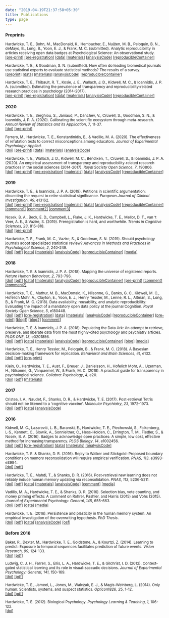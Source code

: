 ```yaml
---
date: "2019-04-19T21:37:58+05:30"
title: Publications
type: page
---
```


<small>

### Preprints

Hardwicke, T. E., Bohn, M., MacDonald, K., Hembacher, E., Nuijten, M. B., Peloquin, B. N., deMayo, B., Long, B., Yoon, E. J., & Frank, M. C. (submitted). Analytic reproducibility in articles receiving open data badges at Psychological Science: An observational study.   
[[pre-print]](http://doi.org/d3mz) [[pre-registration]](https://osf.io/2cnkq/) [[data]](https://osf.io/n3dej/) [[materials]](https://osf.io/n3dej/) [[analysisCode]](https://osf.io/n3dej/) [[reproducibleContainer]](https://doi.org/10.24433/CO.1796004.v1)

Hardwicke, T. E., & Goodman, S. N. (submitted). How often do leading biomedical journals use statistical experts to evaluate statistical methods? The results of a survey.  
[[preprint]](https://doi.org/10.31222/osf.io/z27u4) [[data]](https://doi.org/10.17605/osf.io/nscv3) [[materials]](https://doi.org/10.17605/osf.io/p7g8w) [[analysisCode]](https://doi.org/10.17605/osf.io/dy6kj) [[reproducibleContainer]](https://doi.org/10.24433/CO.3883021.v1)

Hardwicke, T. E., Thibault, R. T., Kosie, J. E., Wallach, J. D., Kidwell, M. C., & Ioannidis, J. P. A. (submitted). Estimating the prevalence of transparency and reproducibility-related research practices in psychology (2014-2017).  
[[pre-print]](https://doi.org/10.31222/osf.io/9sz2y) [[pre-registration]](https://osf.io/q96eh/) [[data]](https://osf.io/5qmz7/) [[materials]](https://osf.io/c89sy/) [[analysisCode]](https://osf.io/gfjtq/) [[reproducibleContainer]](https://doi.org/10.24433/CO.1618143.v1)

### 2020

Hardwicke, T. E., Serghiou, S., Janiaud, P., Danchev, V., Crüwell, S., Goodman, S. N., & Ioannidis, J. P. A. (2020). Calibrating the scientific ecosystem through meta-research. *Annual Review of Statistics and its Application*, *7*, 11-37.  
[[doi]](https://doi.org/10.1146/annurev-statistics-031219-041104) [[pre-print]](https://doi.org/10.31222/osf.io/krb58)

Ferrero, M., Hardwicke, T. E., Konstantinidis, E., & Vadillo, M. A. (2020). The effectiveness of refutation texts to correct misconceptions among educators. *Journal of Experimental Psychology: Applied.*  
[[doi]](https://psycnet.apa.org/doi/10.1037/xap0000258)
[[pre-print]](https://doi.org/10.31234/osf.io/ehybj) [[data]](https://osf.io/sg6jy/) [[materials]](https://osf.io/73a9y/) [[analysisCode]](https://osf.io/pxv5b/)

Hardwicke, T. E., Wallach, J. D., Kidwell, M. C., Bendixen, T., Crüwell, S., & Ioannidis, J. P. A. (2020). An empirical assessment of transparency and reproducibility-related research practices in the social sciences (2014-2017). *Royal Society Open Science*, *7*, 190806.  
[[doi]](http://dx.doi.org/10.1098/rsos.190806)
[[pre-print]](https://doi.org/10.31222/osf.io/6uhg5) [[pre-registration]](https://osf.io/u5bk9/) [[materials]](https://osf.io/z9qtr/) [[data]](https://osf.io/u9fw8/) [[analysisCode]](https://osf.io/sbrez/) [[reproducibleContainer]](https://doi.org/10.24433/CO.2749769.v2)

### 2019

Hardwicke, T. E., & Ioannidis, J. P. A. (2019). Petitions in scientific argumentation: dissecting the request to retire statistical significance. *European Journal of Clinical Investigation*, *49*, e13162.  
[[doi]](https://doi.org/10.1111/eci.13162) [[pre-print]](https://doi.org/10.31222/osf.io/73xm5) [[pre-registration]](https://osf.io/hbkj3/) [[materials]](https://osf.io/u7nx4/) [[data]](https://osf.io/6a94k/) [[analysisCode]](https://osf.io/jpztm/) [[reproducibleContainer]](https://doi.org/10.24433/CO.3912558.v1) [[comment1]](https://doi.org/10.1111/eci.13165) [[comment2]](https://doi.org/10.1111/eci.13170) [[comment3]](https://doi.org/10.1111/eci.13176)

Nosek, B. A., Beck, E. D., Campbell, L., Flake, J. K., Hardwicke, T. E., Mellor, D. T., van ‘t Veer, A. E., & Vazire, S. (2019). Preregistration is hard, and worthwhile. *Trends in Cognitive Sciences*, *23*, 815-818.  
[[doi]](https://doi.org/10.1016/j.tics.2019.07.009) [[pre-print]](https://doi.org/10.31234/osf.io/wu3vs)

Hardwicke, T. E., Frank, M. C., Vazire, S., & Goodman, S. N. (2019). Should psychology journals adopt specialized statistical review? *Advances in Methods and Practices in Psychological Science*, *2*, 240-249.  
[[doi]](https://doi.org/10.1177/2515245919858428) [[pdf]](/files/Hardwicke_statreviewpsych_2019.pdf) [[data]](https://osf.io/nquws/files/) [[materials]](https://osf.io/tmah8/files/) [[analysisCode]](https://osf.io/4zurk/files/) [[reproducibleContainer]](https://doi.org/10.24433/CO.8241121.v3) [[media]](https://www.psychologicalscience.org/publications/observer/obsonline/strengthening-psychological-science-with-specialized-statistical-review.html?utm_source=tw&utm_medium=social&utm_campaign=AMPPSstatisticalreview)

### 2018

Hardwicke, T. E. & Ioannidis, J. P. A. (2018). Mapping the universe of registered reports. *Nature Human Behaviour*, *2*, 793-796.  
[[doi]](https://doi.org/10.1038/s41562-018-0444-y) [[pdf]](https://rdcu.be/8eBP) [[data]](https://osf.io/rv7eb/) [[materials]](https://osf.io/uzegq/) [[analysisCode]](https://osf.io/uzfjp/) [[reproducibleContainer]](https://doi.org/10.24433/CO.03fa2564-3910-4982-9882-4f2fcec50385.v3) [[pre-print]](https://dx.doi.org/10.17605/OSF.IO/FZPCY) [[comment]](https://doi.org/10.1038/s41562-018-0449-6) [[comment2]](https://doi.org/10.1038/s41562-018-0477-2)

Hardwicke, T. E., Mathur, M. B., MacDonald, K., Nilsonne, G., Banks, G. C., Kidwell, M. C., Hofelich Mohr, A., Clayton, E., Yoon, E. J., Henry Tessler, M., Lenne, R. L., Altman, S., Long, B., & Frank, M. C. (2018). Data availability, reusability, and analytic reproducibility: Evaluating the impact of a mandatory open data policy at the journal Cognition. *Royal Society Open Science*, *5*, e180448.  
[[doi]](https://dx.doi.org/10.1098/rsos.180448) [[pdf]](/files/Hardwicke_reproducibility_2018.pdf) [[pre-registration]](https://osf.io/q4qy3/) [[data]](https://osf.io/6s8b3/) [[materials]](https://osf.io/k2mdr/) [[analysisCode]](https://osf.io/wf3as/) [[reproducibleContainer]](https://doi.org/10.24433/CO.abd8b483-c5e3-4382-a493-1fc5aecb0f1d.v2) [[pre-print]](https://dx.doi.org/10.17605/OSF.IO/39CFB) [[blog1]](https://tomhardwicke.netlify.com/blog/psychology-reproducibility/) [[blog2]](https://tomhardwicke.netlify.com/blog/open-data-reusability/) [[comment]](https://doi.org/10.1016/j.cognition.2018.10.008)

Hardwicke, T. E. & Ioannidis, J. P. A. (2018). Populating the Data Ark: An attempt to retrieve, preserve, and liberate data from the most highly-cited psychology and psychiatry articles. *PLOS ONE*, *13*, e0201856.  
[[doi]](https://doi.org/10.1371/journal.pone.0201856) [[pdf]](/files/Hardwicke_Ioannidis_2018_plos_one.pdf) [[data]](https://osf.io/r38qu/) [[materials]](https://osf.io/4dum6/) [[analysisCode]](https://osf.io/7syrt/) [[reproducibleContainer]](https://doi.org/10.24433/CO.241ffbb1-5b81-44bd-94f4-d066b62c5f7f.v2) [[blog]](https://tomhardwicke.netlify.com/blog/attrition-scholarly-record/) [[media]](http://blogs.discovermagazine.com/neuroskeptic/2018/08/06/how-accessible-is-psychology-data/)

Hardwicke, T. E., Henry Tessler, M., Peloquin, B., & Frank, M. C. (2018). A Bayesian decision-making framework for replication. *Behavioral and Brain Sciences*, *41*, e132.  
[[doi]](https://doi.org/10.1017/S0140525X18000675) [[pdf]](/files/Zwann_replication_2018.pdf) [[pre-print]](https://dx.doi.org/10.17605/OSF.IO/N3YAH)

Klein, O., Hardwicke, T. E., Aust, F., Breuer, J., Danielsson, H., Hofelich Mohr, A., IJzerman, H., Nilsonne, G., Vanpaemel, W., & Frank, M. C. (2018). A practical guide for transparency in psychological science. *Collabra: Psychology*, *4*, e20.  
[[doi]](http://doi.org/10.1525/collabra.158) [[pdf]](/files/transparencyGuide.pdf) [[materials]](https://osf.io/xf6ug/)

### 2017

Cristea, I. A., Naudet, F., Shanks, D. R., & Hardwicke, T. E. (2017). Post-retrieval Tetris should not be likened to a ‘cognitive vaccine’. *Molecular Psychiatry*, *23*, 1972–1973.  
[[doi]](http://dx.doi.org/10.1038/mp.2017.222) [[pdf]](/files/Cristea_tetris_2017.pdf) [[data]](https://osf.io/nwz9j/) [[analysisCode]](https://osf.io/p3z58/)

### 2016

Kidwell, M. C., Lazarević, L. B., Baranski, E., Hardwicke, T. E., Piechowski, S., Falkenberg, L-S., Kennett, C., Slowik, A., Sonnleitner, C., Hess-Holden, C., Errington, T. M., Fiedler, S., & Nosek, B. A. (2016). Badges to acknowledge open practices: A simple, low cost, effective method for increasing transparency. *PLOS Biology*, *14*, e1002456.  
[[doi]](https://dx.doi.org/10.1371/journal.pbio.1002456) [[pdf]](/files/openBadges.pdf) [[pre-registration]](https://osf.io/3upzh/) [[data]](https://osf.io/u6g7t/) [[materials]](https://osf.io/8kt4b/) [[analysisCode]](https://osf.io/257kv/)

Hardwicke, T. E. & Shanks, D. R. (2016). Reply to Walker and Stickgold: Proposed boundary conditions on memory reconsolidation will require empirical verification. *PNAS*, *113*, e3993-e3994.  
[[doi]](https://dx.doi.org/10.1073/pnas.1608235113) [[pdf]](/files/sequenceReconReply.pdf)

Hardwicke, T. E., Mahdi, T., & Shanks, D. R. (2016). Post-retrieval new learning does not reliably induce human memory updating via reconsolidation. *PNAS*, *113*, 5206-5211.  
[[doi]](https://dx.doi.org/10.1073/pnas.1601440113) [[pdf]](/files/sequenceRecon.pdf) [[data]](https://osf.io/bm47u/) [[materials]](https://osf.io/xyf34/) [[analysisCode]](https://osf.io/se6gb/) [[comment]](https://doi.org/10.1073/pnas.1607964113) [[media]](http://blogs.discovermagazine.com/neuroskeptic/2016/05/19/does-reconsolidation-exist/)

Vadillo, M. A., Hardwicke, T. E., & Shanks, D. R. (2016). Selection bias, vote counting, and money priming effects: A comment on Rohrer, Pashler, and Harris (2015) and Vohs (2015). *Journal of Experimental Psychology: General*, *145*, 655-663.  
[[doi]](https://dx.doi.org/10.1037/xge0000157) [[pdf]](/files/moneyPriming.pdf) [[data]](https://osf.io/4e3gy/) [[media]](http://blogs.discovermagazine.com/neuroskeptic/2016/04/23/publication-bias-in-money-priming/)

Hardwicke, T. E. (2016). Persistence and plasticity in the human memory system: An empirical investigation of the overwriting hypothesis. *PhD Thesis*.  
[[doi]](https://dx.doi.org/10.17605/OSF.IO/R4C32) [[pdf]](/files/Hardwicke_thesis.pdf) [[data]](https://osf.io/rxtgs/) [[analysisCode]](https://osf.io/rxtgs/) [[osf]](https://osf.io/rxtgs/)

### Before 2016

Baker, R., Dexter, M., Hardwicke, T. E., Goldstone, A., & Kourtzi, Z. (2014). Learning to predict: Exposure to temporal sequences facilitates prediction of future events. *Vision Research*, *99*, 124-133.  
[[doi]](http://dx.doi.org/10.1016/j.visres.2013.10.017) [[pdf]](/files/learningToPredict.pdf)

Ludwig, C. J. H., Farrell, S., Ellis, L. A., Hardwicke, T. E., & Gilchrist, I. D. (2012). Context-gated statistical learning and its role in visual-saccadic decisions. *Journal of Experimental Psychology: General*, *141*, 150-169.  
[[doi]](http://dx.doi.org/10.1037/a0024916) [[pdf]](/files/contextGatedSL.pdf)

Hardwicke, T. E., Jameel, L., Jones, M., Walczak, E. J., & Magis-Weinberg, L. (2014). Only human: Scientists, systems, and suspect statistics. *Opticon1826*, *25*, 1-12.  
[[doi]](http://dx.doi.org/10.5334/opt.ch) [[pdf]](/files/onlyHuman.pdf)

Hardwicke, T. E. (2012). Biological Psychology. *Psychology Learning & Teaching*, *1*, 106-122.  
[[doi]](http://dx.doi.org/10.2304/plat.2012.11.1.106)

</small>
